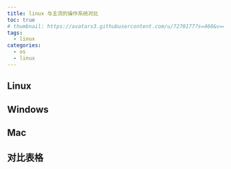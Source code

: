 ```yaml
---
title: linux 与主流的操作系统对比
toc: true
# thumbnail: https://avatars3.githubusercontent.com/u/7270177?s=460&v=4
tags:
  - linux
categories:
  - os
  - linux
---
```



## Linux

## Windows

## Mac

## 对比表格